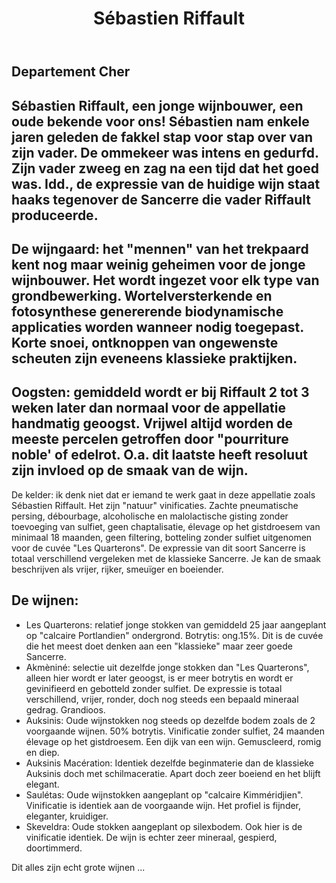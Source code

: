 ﻿---
title: Sébastien Riffault
huis:  Dom. Sébastien Riffault
dept:  Cher
regio: Centre (Loire)
photo: riffault.jpg
layout: wijnhuis

wijnen:
    
      
    - naam:  Les Quarterons'12
      ref:   Loi 12--
      app:   A.O.C. Sancerre
      type:  Blanc sec
      cep:   Sauvignon blanc
      prijs: €14.90
      opm:   Calcaire Portlandien
      
    - naam:  Akmèniné'11
      ref:   Loi 11--
      app:   A.O.C. Sancerre
      type:  Blanc sec
      cep:   Sauvignon blanc
      prijs: €16.73
      opm:   Calcaire Portlandien
      
    - naam:  Auksinis'10
      ref:   Loi 10--
      app:   A.O.C. Sancerre
      type:  Blanc sec
      cep:   Sauvignon blanc
      prijs: €22.95
      opm:   Calcaire Portlandien
      
    - naam:  Auksinis Macération '12
      ref:   Loi 12--
      app:   A.O.C. Sancerre
      type:  Blanc sec
      cep:   Sauvignon blanc
      prijs: €22.95
      opm:   Calcaire Portlandien
      
    - naam:  Saulétas'10
      ref:   Loi 1183
      app:   A.O.C. Sancerre
      type:  Blanc sec
      cep:   Sauvignon blanc
      prijs: €22.95
      opm:   Calcaire Kimméridjien
      
    - naam:  Skeveldra'10
      ref:   Loi 1085
      app:   A.O.C. Sancerre
      type:  Blanc sec
      cep:   Sauvignon blanc
      prijs: €22.95
      opm:   Argile à Silex
    

---
Departement Cher
----------------
Sébastien Riffault, een jonge wijnbouwer, een oude bekende voor ons! Sébastien nam enkele jaren geleden de fakkel stap voor stap over van zijn vader. 
De ommekeer was intens en gedurfd. 
Zijn vader zweeg en zag na een tijd dat het goed was. Idd., 
de expressie van de huidige wijn staat haaks tegenover de Sancerre die vader Riffault produceerde.
----------------------------------------------------------------------------------------------
De wijngaard: het "mennen" van het trekpaard kent nog maar weinig geheimen voor de jonge wijnbouwer. Het wordt ingezet voor elk type van grondbewerking. Wortelversterkende en fotosynthese genererende biodynamische applicaties worden wanneer nodig toegepast. 
Korte snoei, ontknoppen van ongewenste scheuten zijn eveneens klassieke praktijken.
-----------------------------------------------------------------------------------
Oogsten: gemiddeld wordt er bij Riffault 2 tot 3 weken later dan normaal voor de appellatie handmatig geoogst. Vrijwel altijd worden de meeste percelen getroffen door "pourriture noble' of edelrot.
O.a. dit laatste heeft resoluut zijn invloed op de smaak van de wijn.
---------------------------------------------------------------------
De kelder: ik denk niet dat er iemand te werk gaat in deze appellatie zoals Sébastien Riffault. Het zijn "natuur" vinificaties. Zachte pneumatische persing, débourbage, alcoholische en malolactische gisting zonder toevoeging van sulfiet, geen chaptalisatie, élevage op het gistdroesem van minimaal 18 maanden, geen filtering, botteling zonder sulfiet uitgenomen voor de cuvée "Les Quarterons".
De expressie van dit soort Sancerre is totaal verschillend vergeleken met de klassieke Sancerre. Je kan de smaak beschrijven als vrijer, rijker, smeuïger en boeiender.  

De wijnen:
----------
* Les Quarterons: relatief jonge stokken van gemiddeld 25 jaar aangeplant op "calcaire Portlandien" ondergrond. Botrytis: ong.15%. Dit is de cuvée die het meest doet denken aan een 
"klassieke" maar zeer goede Sancerre.
* Akmèniné: selectie uit dezelfde jonge stokken dan "Les Quarterons", alleen hier wordt er later geoogst, is er meer botrytis en wordt er gevinifieerd en gebotteld zonder sulfiet.
De expressie is totaal verschillend, vrijer, ronder, doch nog steeds een bepaald mineraal gedrag. Grandioos.
* Auksinis: Oude wijnstokken nog steeds op dezelfde bodem zoals de 2 voorgaande wijnen. 50% botrytis. Vinificatie zonder sulfiet, 24 maanden élevage op het gistdroesem. Een dijk van een wijn.
Gemuscleerd, romig en diep.
* Auksinis Macération: Identiek dezelfde beginmaterie dan de klassieke Auksinis doch met schilmaceratie. Apart doch zeer boeiend en het blijft elegant.
* Saulétas: Oude wijnstokken aangeplant op "calcaire Kimméridjien". Vinificatie is identiek aan de voorgaande wijn. Het profiel is fijnder, eleganter, kruidiger.
* Skeveldra: Oude stokken aangeplant op silexbodem. Ook hier is de vinificatie identiek. De wijn is echter zeer mineraal, gespierd, doortimmerd. 

Dit alles zijn echt grote wijnen ...
           

 
